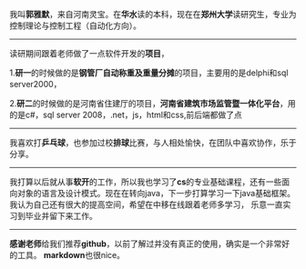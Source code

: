    我叫**郭雅默**，来自河南灵宝。在**华水**读的本科，现在在**郑州大学**读研究生，专业为控制理论与控制工程（自动化方向）。 
***
   读研期间跟着老师做了一点软件开发的**项目**，

   1.**研一**的时候做的是**钢管厂自动称重及重量分摊**的项目，主要用的是delphi和sql  server2000，

   2.**研二**的时候做的是河南省住建厅的项目，**河南省建筑市场监管暨一体化平台**，用的是c#，sql server 2008，.net，js，html和css,前后端都做了点
***
   我喜欢打**乒乓球**，也参加过校**排球**比赛，与人相处愉快，在团队中喜欢协作，乐于分享。
***
   我打算以后就从事**软开**的工作，所以我也学习了**cs**的专业基础课程，还有一些面向对象的语言及设计模式。现在在转向java，下一步打算学习一下java基础框架。我认为自己还有很大的提高空间，希望在中移在线跟着老师多学习， 乐意一直实习到毕业并留下来工作。
***
   **感谢老师**给我们推荐**github**，以前了解过并没有真正的使用，确实是一个非常好的工具。
   **markdown**也很nice。
